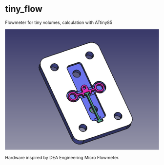 # tiny_flow
Flowmeter for tiny volumes, calculation with ATtiny85

![Tiny flow in freecad](https://raw.githubusercontent.com/moeC137/tiny_flow/main/3d_files/tiny_meter_3d%2Cjpg.png)

Hardware inspired by DEA Engineering Micro Flowmeter.
